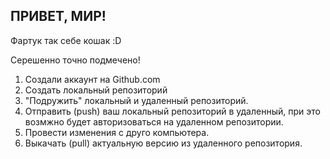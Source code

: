 ## ПРИВЕТ, МИР!

Фартук так себе кошак :D

Серешенно точно подмечено!

1. Создали аккаунт на Github.com
2. Создать локальный репозиторий
3. "Подружить" локальный и удаленный репозиторий.
4. Отправить (push) ваш локальный репозиторий в удаленный, при это возмжно будет авторизоваться на удаленном репозитории.
5. Провести изменения с друго компьютера.
6. Выкачать (pull) актуальную версию из удаленного репозитория.
